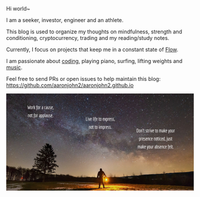 Hi world~

I am a seeker, investor, engineer and an athlete.

This blog is used to organize my thoughts on mindfulness, strength and conditioning, cryptocurrency, trading and my reading/study notes.

Currently, I focus on projects that keep me in a constant state of <a href="https://en.wikipedia.org/wiki/Flow_(psychology)" target="_blank" rel="noopener noreferrer">Flow</a>.

I am passionate about <a href="https://github.com/aaronjohn2" target="_blank" rel="noopener noreferrer">coding</a>, playing piano, surfing, lifting weights and <a href="https://soundcloud.app.goo.gl/okdvserNpYpGEytw8" target="_blank" rel="noopener noreferrer">music</a>.

Feel free to send PRs or open issues to help maintain this blog: https://github.com/aaronjohn2/aaronjohn2.github.io

![](/assets/quote.jpg)
